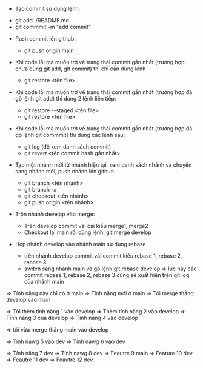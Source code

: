 - Tạo commit sử dụng lệnh:
+ git add ./README.md
+ git commmit -m "add commit"
- Push commit lên github:
    + git push origin main
- Khi code lỗi mà muốn trở về trạng thái commit gần nhất (trường hợp chưa dùng git add, git commit) thì chỉ cần dùng lệnh 
    + git restore <tên file>
- Khi code lỗi mà muốn trở về trạng thái commit gần nhất (trường hợp đã gõ lệnh git add) thì dùng 2 lệnh liên tiếp:
    + git restore --staged  <tên file>
    + git restore <tên file>
- Khi code lỗi mà muốn trở về trạng thái commit gần nhất (trường hợp đã gõ lệnh git commmit) thì dùng các lệnh sau:
    + git log (để xem danh sách commit)
    + git revert <tên commit hash gần nhất>
- Tạo một nhánh mới từ nhánh hiện tại, xem danh sách nhánh và chuyển sang nhánh mới, push nhánh lên github
    + git branch <tên nhánh>
    + git branch -a
    + git checkout <tên nhánh>
    + git push origin <tên nhánh>

- Trộn nhánh develop vào merge:
    - Trên develop commit vài cái kiểu merge1, merge2
    - Checkout lại main rồi dùng lệnh: git merge develop

- Hợp nhánh develop vào nhánh main sử dụng rebase
    + trên nhánh develop commit vài commit kiểu rebase 1, rebase 2, rebase 3
    + switch sang nhánh main và gõ lệnh git rebase develop => lúc này các commit rebase 1, rebase 2, rebase 3 cũng sẽ xuất hiện trên git log của nhánh main

=> Tính năng này chỉ có ở main
=> Tính năng mới ở main
=> Tôi merge thằng develop vào main


=> Tôi thêm tính năng 1 vào develop
=> Thêm tính năng 2 vào develop
=> Tính năng 3 của develop
=> Tính năng 4 vào develop

=> tôi vừa merge thằng main vào develop

=> Tính nawg 5 vào dev
=> Tính nawg 6 vao dev

=> Tính năng 7 dev
=> Tính nawg 8 dev
=> Feautre 9 main
=> Feature 10 dev
=> Feautre 11 dev
=> Feautre 12 dev
